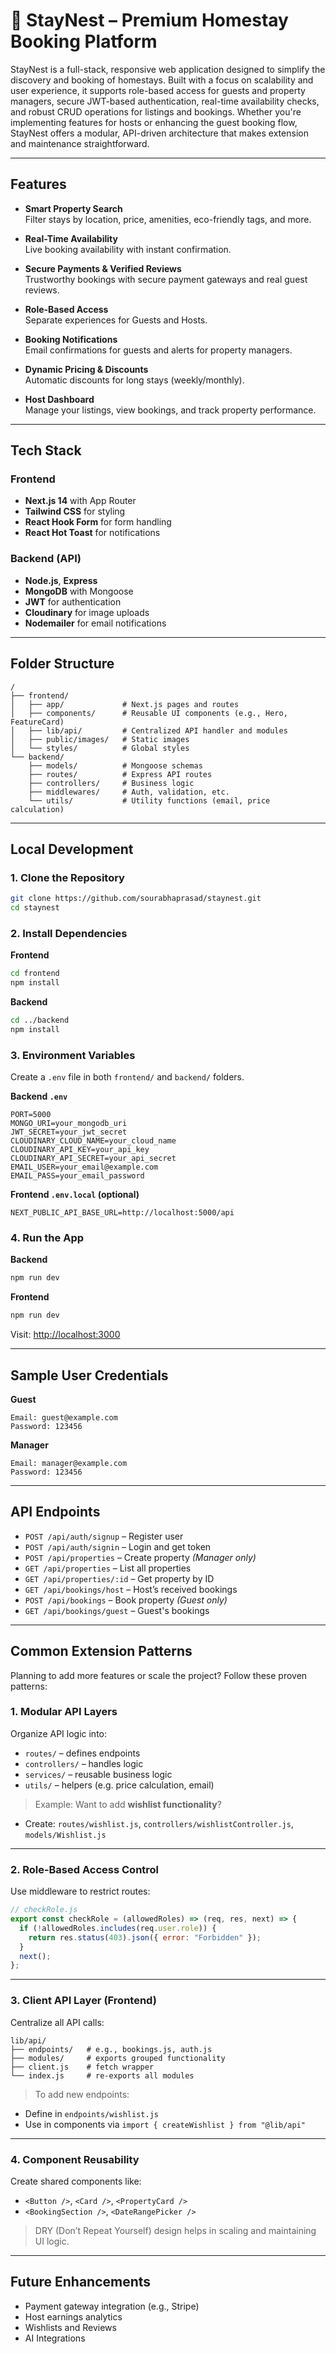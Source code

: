 # 🏡 StayNest – Premium Homestay Booking Platform

StayNest is a full-stack, responsive web application designed to simplify the discovery and booking of homestays. Built with a focus on scalability and user experience, it supports role-based access for guests and property managers, secure JWT-based authentication, real-time availability checks, and robust CRUD operations for listings and bookings. Whether you're implementing features for hosts or enhancing the guest booking flow, StayNest offers a modular, API-driven architecture that makes extension and maintenance straightforward.

---

## Features

- **Smart Property Search**  
  Filter stays by location, price, amenities, eco-friendly tags, and more.

- **Real-Time Availability**  
  Live booking availability with instant confirmation.

- **Secure Payments & Verified Reviews**  
  Trustworthy bookings with secure payment gateways and real guest reviews.

- **Role-Based Access**  
  Separate experiences for Guests and Hosts.

- **Booking Notifications**  
  Email confirmations for guests and alerts for property managers.

- **Dynamic Pricing & Discounts**  
  Automatic discounts for long stays (weekly/monthly).

- **Host Dashboard**  
  Manage your listings, view bookings, and track property performance.

---

## Tech Stack

### Frontend

- **Next.js 14** with App Router
- **Tailwind CSS** for styling
- **React Hook Form** for form handling
- **React Hot Toast** for notifications

### Backend (API)

- **Node.js**, **Express**
- **MongoDB** with Mongoose
- **JWT** for authentication
- **Cloudinary** for image uploads
- **Nodemailer** for email notifications

---
## Folder Structure

```
/
├── frontend/
│   ├── app/             # Next.js pages and routes
│   ├── components/      # Reusable UI components (e.g., Hero, FeatureCard)
│   ├── lib/api/         # Centralized API handler and modules
│   ├── public/images/   # Static images
│   └── styles/          # Global styles
└── backend/
    ├── models/          # Mongoose schemas
    ├── routes/          # Express API routes
    ├── controllers/     # Business logic
    ├── middlewares/     # Auth, validation, etc.
    └── utils/           # Utility functions (email, price calculation)
```

---

## Local Development

### 1. Clone the Repository

```bash
git clone https://github.com/sourabhaprasad/staynest.git
cd staynest
```

### 2. Install Dependencies

**Frontend**

```bash
cd frontend
npm install
```

**Backend**

```bash
cd ../backend
npm install
```

### 3. Environment Variables

Create a `.env` file in both `frontend/` and `backend/` folders.

**Backend `.env`**

```
PORT=5000
MONGO_URI=your_mongodb_uri
JWT_SECRET=your_jwt_secret
CLOUDINARY_CLOUD_NAME=your_cloud_name
CLOUDINARY_API_KEY=your_api_key
CLOUDINARY_API_SECRET=your_api_secret
EMAIL_USER=your_email@example.com
EMAIL_PASS=your_email_password
```

**Frontend `.env.local` (optional)**

```
NEXT_PUBLIC_API_BASE_URL=http://localhost:5000/api
```

### 4. Run the App

**Backend**

```bash
npm run dev
```

**Frontend**

```bash
npm run dev
```

Visit: [http://localhost:3000](http://localhost:3000)

---

## Sample User Credentials

**Guest**

```
Email: guest@example.com
Password: 123456
```

**Manager**

```
Email: manager@example.com
Password: 123456
```

---

## API Endpoints 

* `POST /api/auth/signup` – Register user
* `POST /api/auth/signin` – Login and get token
* `POST /api/properties` – Create property *(Manager only)*
* `GET /api/properties` – List all properties
* `GET /api/properties/:id` – Get property by ID
* `GET /api/bookings/host` – Host’s received bookings
* `POST /api/bookings` – Book property *(Guest only)*
* `GET /api/bookings/guest` – Guest's bookings

---

## Common Extension Patterns

Planning to add more features or scale the project? Follow these proven patterns:

### 1. **Modular API Layers**

Organize API logic into:

* `routes/` – defines endpoints
* `controllers/` – handles logic
* `services/` – reusable business logic
* `utils/` – helpers (e.g. price calculation, email)

> Example: Want to add **wishlist functionality**?

* Create: `routes/wishlist.js`, `controllers/wishlistController.js`, `models/Wishlist.js`

---

### 2. **Role-Based Access Control**

Use middleware to restrict routes:

```js
// checkRole.js
export const checkRole = (allowedRoles) => (req, res, next) => {
  if (!allowedRoles.includes(req.user.role)) {
    return res.status(403).json({ error: "Forbidden" });
  }
  next();
};
```

---

### 3. **Client API Layer (Frontend)**

Centralize all API calls:

```
lib/api/
├── endpoints/   # e.g., bookings.js, auth.js
├── modules/     # exports grouped functionality
├── client.js    # fetch wrapper
└── index.js     # re-exports all modules
```

> To add new endpoints:

* Define in `endpoints/wishlist.js`
* Use in components via `import { createWishlist } from "@lib/api"`

---

### 4. **Component Reusability**

Create shared components like:

* `<Button />`, `<Card />`, `<PropertyCard />`
* `<BookingSection />`, `<DateRangePicker />`

> DRY (Don’t Repeat Yourself) design helps in scaling and maintaining UI logic.

---

## Future Enhancements

- Payment gateway integration (e.g., Stripe)
- Host earnings analytics
- Wishlists and Reviews
- AI Integrations
